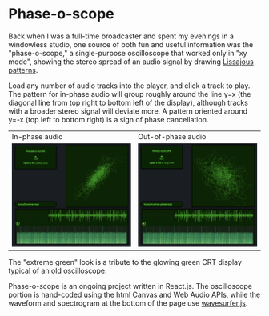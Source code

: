 # Phase-o-scope
Back when I was a full-time broadcaster and spent my evenings in a windowless studio, one source of both fun and useful information was the "phase-o-scope," a single-purpose oscilloscope that worked only in "xy mode", showing the stereo spread of an audio signal by drawing [Lissajous patterns](https://en.wikipedia.org/wiki/Lissajous_curve). 

Load any number of audio tracks into the player, and click a track to play. The pattern for in-phase audio will group roughly around the line y=x (the diagonal line from top right to bottom left of the display), although tracks with a broader stereo signal will deviate more. A pattern oriented around y=-x (top left to bottom right) is a sign of phase cancellation.  
  
<table>
  <tr>
    <td>In-phase audio</td>
     <td>Out-of-phase audio</td>

  </tr>
  <tr>
    <td><img src="./src/assets/in-phase.png" width="300"></td>
    <td><img src="./src/assets/out-of-phase.png" width="300"></td>
  </tr>
 </table>


The "extreme green" look is a tribute to the glowing green CRT display typical of an old oscilloscope.

Phase-o-scope is an ongoing project written in React.js. The oscilloscope portion is hand-coded using the html Canvas and Web Audio APIs, while the waveform and spectrogram at the bottom of the page use [wavesurfer.js](https://wavesurfer-js.org). 
